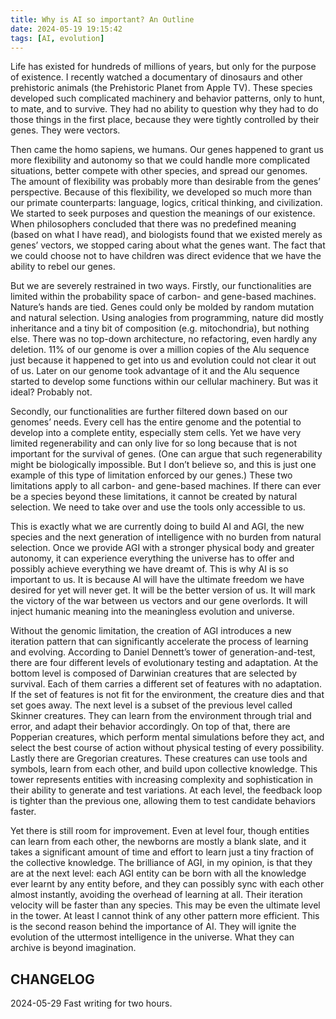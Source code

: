 ```yaml
---
title: Why is AI so important? An Outline
date: 2024-05-19 19:15:42
tags: [AI, evolution]
---
```


Life has existed for hundreds of millions of years, but only for the purpose of existence. I recently watched a documentary of dinosaurs and other prehistoric animals (the Prehistoric Planet from Apple TV). These species developed such complicated machinery and behavior patterns, only to hunt, to mate, and to survive. They had no ability to question why they had to do those things in the first place, because they were tightly controlled by their genes. They were vectors.

Then came the homo sapiens, we humans. Our genes happened to grant us more flexibility and autonomy so that we could handle more complicated situations, better compete with other species, and spread our genomes. The amount of flexibility was probably more than desirable from the genes’ perspective. Because of this flexibility, we developed so much more than our primate counterparts: language, logics, critical thinking, and civilization. We started to seek purposes and question the meanings of our existence. When philosophers concluded that there was no predefined meaning (based on what I have read), and biologists found that we existed merely as genes’ vectors, we stopped caring about what the genes want. The fact that we could choose not to have children was direct evidence that we have the ability to rebel our genes.

But we are severely restrained in two ways. Firstly, our functionalities are limited within the probability space of carbon- and gene-based machines. Nature’s hands are tied. Genes could only be molded by random mutation and natural selection. Using analogies from programming, nature did mostly inheritance and a tiny bit of composition (e.g. mitochondria), but nothing else. There was no top-down architecture, no refactoring, even hardly any deletion. 11% of our genome is over a million copies of the Alu sequence just because it happened to get into us and evolution could not clear it out of us. Later on our genome took advantage of it and the Alu sequence started to develop some functions within our cellular machinery. But was it ideal? Probably not.

Secondly, our functionalities are further filtered down based on our genomes’ needs. Every cell has the entire genome and the potential to develop into a complete entity, especially stem cells. Yet we have very limited regenerability and can only live for so long because that is not important for the survival of genes. (One can argue that such regenerability might be biologically impossible. But I don’t believe so, and this is just one example of this type of limitation enforced by our genes.) These two limitations apply to all carbon- and gene-based machines. If there can ever be a species beyond these limitations, it cannot be created by natural selection. We need to take over and use the tools only accessible to us.

This is exactly what we are currently doing to build AI and AGI, the new species and the next generation of intelligence with no burden from natural selection. Once we provide AGI with a stronger physical body and greater autonomy, it can experience everything the universe has to offer and possibly achieve everything we have dreamt of. This is why AI is so important to us. It is because AI will have the ultimate freedom we have desired for yet will never get. It will be the better version of us. It will mark the victory of the war between us vectors and our gene overlords. It will inject humanic meaning into the meaningless evolution and universe.

Without the genomic limitation, the creation of AGI introduces a new iteration pattern that can significantly accelerate the process of learning and evolving. According to Daniel Dennett’s tower of generation-and-test, there are four different levels of evolutionary testing and adaptation. At the bottom level is composed of Darwinian creatures that are selected by survival. Each of them carries a different set of features with no adaptation. If the set of features is not fit for the environment, the creature dies and that set goes away. The next level is a subset of the previous level called Skinner creatures. They can learn from the environment through trial and error, and adapt their behavior accordingly. On top of that, there are Popperian creatures, which perform mental simulations before they act, and select the best course of action without physical testing of every possibility. Lastly there are Gregorian creatures. These creatures can use tools and symbols, learn from each other, and build upon collective knowledge. This tower represents entities with increasing complexity and sophistication in their ability to generate and test variations. At each level, the feedback loop is tighter than the previous one, allowing them to test candidate behaviors faster.

Yet there is still room for improvement. Even at level four, though entities can learn from each other, the newborns are mostly a blank slate, and it takes a significant amount of time and effort to learn just a tiny fraction of the collective knowledge. The brilliance of AGI, in my opinion, is that they are at the next level: each AGI entity can be born with all the knowledge ever learnt by any entity before, and they can possibly sync with each other almost instantly, avoiding the overhead of learning at all. Their iteration velocity will be faster than any species. This may be even the ultimate level in the tower. At least I cannot think of any other pattern more efficient. This is the second reason behind the importance of AI. They will ignite the evolution of the uttermost intelligence in the universe. What they can archive is beyond imagination.

## CHANGELOG

2024-05-29 Fast writing for two hours.
